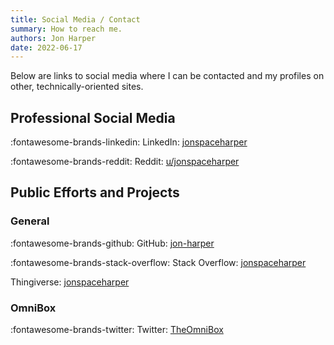 ```yaml
---
title: Social Media / Contact
summary: How to reach me.
authors: Jon Harper
date: 2022-06-17
---
```


Below are links to social media where I can be contacted and my profiles on other, technically-oriented sites.

## Professional Social Media

:fontawesome-brands-linkedin: LinkedIn: [jonspaceharper](https://linkedin.com/jonspaceharper)

<!-- :fontawesome-brands-twitter: Twitter: [jonspaceharper](https://twitter.com/jonspaceharper) -->

:fontawesome-brands-reddit: Reddit: [u/jonspaceharper](https://www.reddit.com/user/jonspaceharper/)

## Public Efforts and Projects

### General

:fontawesome-brands-github: GitHub: [jon-harper](https://github.com/jon-harper/)

:fontawesome-brands-stack-overflow: Stack Overflow: [jonspaceharper](https://stackoverflow.com/users/4732082/jonspaceharper)

Thingiverse: [jonspaceharper](https://www.thingiverse.com/jonspaceharper/designs)

### OmniBox

:fontawesome-brands-twitter: Twitter: [TheOmniBox](https://twitter.com/TheOmniBox)